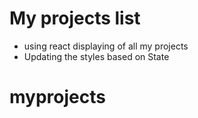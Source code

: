 # My projects list 

- using react displaying of all my projects 
- Updating the styles based on State
# myprojects
